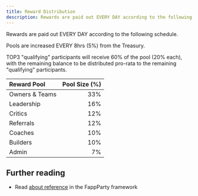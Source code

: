 ```yaml
---
title: Reward Distribution
description: Rewards are paid out EVERY DAY according to the following schedule.
---
```


Rewards are paid out EVERY DAY according to the following schedule.

Pools are increased EVERY 8hrs (5%) from the Treasury.

TOP3 "qualifying" participants will receive 60% of the pool (20% each), with the remaining balance to be distributed pro-rata to the remaining "qualifying" participants.

| Reward Pool    | Pool Size (%) |
| :------------- | ------------: |
| Owners & Teams | 33%           |
| Leadership     | 16%           |
| Critics        | 12%           |
| Referrals      | 12%           |
| Coaches        | 10%           |
| Builders       | 10%           |
| Admin          | 7%            |


## Further reading

- Read [about reference](/) in the FappParty framework
